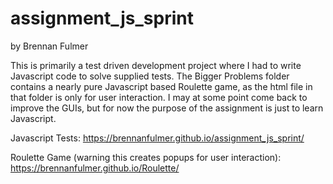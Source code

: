 assignment_js_sprint
====================

by Brennan Fulmer

This is primarily a test driven development project where I had to write Javascript code to solve supplied tests. The Bigger Problems folder contains a nearly pure Javascript based Roulette game, as the html file in that folder is only for user interaction. I may at some point come back to improve the GUIs, but for now the purpose of the assignment is just to learn Javascript.

Javascript Tests:
https://brennanfulmer.github.io/assignment_js_sprint/

Roulette Game (warning this creates popups for user interaction):
https://brennanfulmer.github.io/Roulette/
